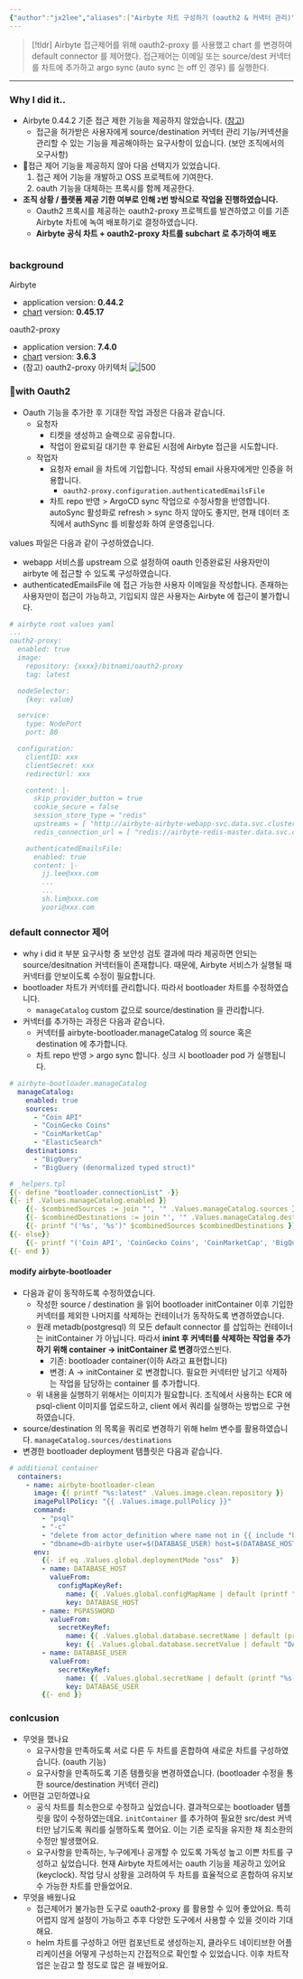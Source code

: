 ```yaml
---
{"author":"jx2lee","aliases":["Airbyte 차트 구성하기 (oauth2 & 커넥터 관리)"],"created":"2023-08-03 13:59","last-updated":"2023-08-12 18:04","tags":["airbyte","helm","oauth2-proxy"],"dg-publish":true,"dg-home-link":true,"dg-show-local-graph":true,"dg-show-backlinks":true,"dg-show-toc":false,"dg-show-inline-title":true,"dg-show-file-tree":false,"dg-enable-search":true,"dg-link-preview":true,"dg-show-tags":true,"dg-pass-frontmatter":true,"permalink":"/data/airbyte/__/airbyte-custom-chart/","dgHomeLink":true,"dgPassFrontmatter":true,"dgShowBacklinks":true,"dgShowLocalGraph":true,"dgShowInlineTitle":true,"dgEnableSearch":true,"dgLinkPreview":true,"dgShowTags":true}
---
```




> [!tldr]
> Airbyte 접근제어를 위해 oauth2-proxy 를 사용했고 chart 를 변경하여 default connector 를 제어했다. 접근제어는 이메일 또는 source/dest 커넥터를 차트에 추가하고 argo sync (auto sync 는 off 인 경우) 를 실행한다.

---

### Why I did it..


- Airbyte 0.44.2 기준 접근 제한 기능을 제공하지 않았습니다. ([참고](https://github.com/airbytehq/airbyte/issues/768)) 
  - 접근을 허가받은 사용자에게 source/destination 커넥터 관리 기능/커넥션을 관리할 수 있는 기능을 제공해야하는 요구사항이 있습니다. (보안 조직에서의 오구사항)
- 접근 제어 기능을 제공하지 않아 다음 선택지가 있었습니다.
  1. 접근 제어 기능을 개발하고 OSS 프로젝트에 기여한다.
  2. oauth 기능을 대체하는 프록시를 함께 제공한다.
- **조직 상황 / 플랫폼 제공 기한 여부로 인해 `2`번 방식으로 작업을 진행하였습니다.**
  - Oauth2 프록시를 제공하는 oauth2-proxy 프로젝트를 발견하였고 이를 기존 Airbyte 차트에 녹여 배포하기로 결정하였습니다.
  - **Airbyte 공식 차트 + oauth2-proxy 차트를 subchart 로 추가하여 배포**

```mermaid

```


### background


Airbyte
- application version: **0.44.2**
- [chart](https://github.com/airbytehq/airbyte-platform/tree/v0.45.17-helm) version: **0.45.17**


oauth2-proxy
- application version: **7.4.0**
- [chart](https://github.com/bitnami/charts/tree/main/bitnami/oauth2-proxy) version: **3.6.3**
- (참고) oauth2-proxy 아키텍처
![|500](https://i.imgur.com/QdNwSJN.png)

### with Oauth2


- Oauth 기능을 추가한 후 기대한 작업 과정은 다음과 같습니다.
    - 요청자
		- 티켓을 생성하고 슬랙으로 공유합니다.
		- 작업이 완료되길 대기한 후 완료된 시점에 Airbyte 접근을 시도합니다.
	- 작업자
		- 요청자 email 을 차트에 기입합니다. 작성되 email 사용자에게만 인증을 허용합니다.
			- `oauth2-proxy.configuration.authenticatedEmailsFile`
		- 차트 repo 반영 > ArgoCD sync 작업으로 수정사항을 반영합니다. autoSync 활성화로 refresh > sync 하지 않아도 좋지만, 현재 데이터 조직에서 authSync 를 비활성화 하여 운영중입니다.

values 파일은 다음과 같이 구성하였습니다.
- webapp 서비스를 upstream 으로 설정하여 oauth 인증완료된 사용자만이 airbyte 에 접근할 수 있도록 구성하였습니다.
- authenticatedEmailsFile 에 접근 가능한 사용자 이메일을 작성합니다. 존재하는 사용자만이 접근이 가능하고, 기입되지 않은 사용자는 Airbyte 에 접근이 불가합니다.

```yaml
# airbyte root values yaml
...
oauth2-proxy:
  enabled: true
  image:
    repository: {xxxx}/bitnami/oauth2-proxy
    tag: latest

  nodeSelector:
    {key: value}

  service:
    type: NodePort
    port: 80

  configuration:
    clientID: xxx
    clientSecret: xxx
    redirectUrl: xxx

    content: |-
      skip_provider_button = true
      cookie_secure = false
      session_store_type = "redis"
      upstreams = [ "http://airbyte-airbyte-webapp-svc.data.svc.cluster.local:80" ]
      redis_connection_url = [ "redis://airbyte-redis-master.data.svc.cluster.local:6379/1" ]

    authenticatedEmailsFile:
      enabled: true
      content: |-
        jj.lee@xxx.com
        ...
        ...
        sh.lim@xxx.com
        yoori@xxx.com
```

### default connector 제어


- why i did it 부분 요구사항 중 보안성 검토 결과에 따라 제공하면 안되는 source/desitnation 커넥터들이 존재합니다. 때문에, Airbyte 서비스가 실행될 때 커넥터를 안보이도록 수정이 필요합니다.
- bootloader 차트가 커넥터를 관리합니다. 따라서 bootloader 차트를 수정하였습니다.
    - `manageCatalog` custom 값으로 source/destination 을 관리합니다.
- 커넥터를 추가하는 과정은 다음과 같습니다.
	- 커넥터를 airbyte-bootloader.manageCatalog 의 source 혹은 destination 에 추가합니다.
	- 차트 repo 반영 > argo sync 합니다. 싱크 시 bootloader pod 가 실행됩니다.

```yaml
# airbyte-bootloader.manageCatalog
  manageCatalog:
    enabled: true
    sources:
      - "Coin API"
      - "CoinGecko Coins"
      - "CoinMarketCap"
      - "ElasticSearch"
    destinations:
      - "BigQuery"
      - "BigQuery (denormalized typed struct)"

```

```yaml
# _helpers.tpl
{{- define "bootloader.connectionList" -}}
{{- if .Values.manageCatalog.enabled }}
    {{- $combinedSources := join "', '" .Values.manageCatalog.sources }}
    {{- $combinedDestinations := join "', '" .Values.manageCatalog.destinations }}
    {{- printf "('%s', '%s')" $combinedSources $combinedDestinations }}
{{- else}}
    {{- printf "('Coin API', 'CoinGecko Coins', 'CoinMarketCap', 'BigQuery', 'BigQuery (denormalized typed struct)')"}}
{{- end }}
```

####  modify airbyte-bootloader
- 다음과 같이 동작하도록 수정하였습니다.
    - 작성한 source / destination 을 읽어 bootloader initContainer 이후 기입한 커넥터를 제외한 나머지를 삭제하는 컨테이너가 동작하도록 변경하였습니다.
	- 원래 metadb(postgresql) 의 모든 default connector 를 삽입하는 컨테이너는 initContainer 가 아닙니다. 따라서  **inint 후 커넥터를 삭제하는 작업을 추가하기 위해 container → initContainer 로 변경**하였스빈다.
		- 기존: bootloader container(이하 A라고 표현합니다)
		- 변경: A -> initContainer 로 변경합니다. 필요한 커넥터만 남기고 삭제하는 작업을 담당하는 container 를 추가합니다.
	- 위 내용을 실행하기 위해서는 이미지가 필요합니다. 조직에서 사용하는 ECR 에 psql-client 이미지를 업로드하고, client 에서 쿼리를 실행하는 방법으로 구현하였습니다.
- source/destination 의 목록을 쿼리로 변경하기 위해 helm 변수를 활용하였습니다. `manageCatalog.sources/destinations`
- 변경한 bootloader deployment 템플릿은 다음과 같습니다.

```yml
# additional container
  containers:
    - name: airbyte-bootloader-clean
      image: {{ printf "%s:latest" .Values.image.clean.repository }}
      imagePullPolicy: "{{ .Values.image.pullPolicy }}"
      command:
        - "psql"
        - "-c"
        - "delete from actor_definition where name not in {{ include "bootloader.connectionList" . }};"
        - "dbname=db-airbyte user=$(DATABASE_USER) host=$(DATABASE_HOST)"
      env:
        {{- if eq .Values.global.deploymentMode "oss"  }}
        - name: DATABASE_HOST
          valueFrom:
            configMapKeyRef:
              name: {{ .Values.global.configMapName | default (printf "%s-airbyte-env" .Release.Name) }}
              key: DATABASE_HOST
        - name: PGPASSWORD
          valueFrom:
            secretKeyRef:
              name: {{ .Values.global.database.secretName | default (printf "%s-airbyte-secrets" .Release.Name ) }}
              key: {{ .Values.global.database.secretValue | default "DATABASE_PASSWORD" }}
        - name: DATABASE_USER
          valueFrom:
            secretKeyRef:
              name: {{ .Values.global.secretName | default (printf "%s-airbyte-secrets" .Release.Name) }}
              key: DATABASE_USER
        {{- end }}
```

### conlcusion


- 무엇을 했나요
    - 요구사항을 만족하도록 서로 다른 두 차트를 혼합하여 새로운 차트를 구성하였습니다. (oauth 기능)
    - 요구사항을 만족하도록 기존 템플릿을 변경하였습니다. (bootloader 수정을 통한 source/destination 커넥터 관리)
- 어떤걸 고민하였나요
    - 공식 차트를 최소한으로 수정하고 싶었습니다. 결과적으로는 bootloader 템플릿을 많이 수정하였는데요. `initContainer` 를 추가하여 필요한 src/dest 커넥터만 남기도록 쿼리를 실행하도록 했어요. 이는 기존 로직을 유지한 채 최소한의 수정만 발생했어요.
    - 요구사항을 만족하는, 누구에게나 공개할 수 있도록 가독성 높고 이쁜 차트를 구성하고 싶었습니다. 현재 Airbyte 차트에서는 oauth 기능을 제공하고 있어요(keyclock). 작업 당시 상황을 고려하여 두 차트를 효율적으로 혼합하여 유지보수 가능한 차트를 만들었어요.
- 무엇을 배웠나요
    - 접근제어가 불가능한 도구로 oauth2-proxy 를 활용할 수 있어 좋았어요. 특히 어렵지 않게 설정이 가능하고 추후 다양한 도구에서 사용할 수 있을 것이라 기대해요.
    - helm 차트를 구성하고 어떤 컴포넌트로 생성하는지, 클라우드 네이티브한 어플리케이션을 어떻게 구성하는지 간접적으로 확인할 수 있었습니다. 이후 차트작업은 눈감고 할 정도로 많은 걸 배웠어요.
